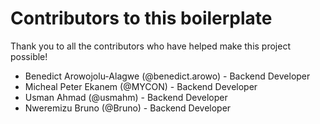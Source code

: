 # Contributors to this boilerplate

Thank you to all the contributors who have helped make this project possible!

-   Benedict Arowojolu-Alagwe (@benedict.arowo) - Backend Developer
-   Micheal Peter Ekanem (@MYCON) - Backend Developer
- Usman Ahmad (@usmahm) - Backend Developer
-   Nweremizu Bruno (@Bruno) - Backend Developer
